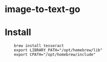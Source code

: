 # image-to-text-go


# Install
```
    brew install tesseract 
	export LIBRARY_PATH="/opt/homebrew/lib"
	export CPATH="/opt/homebrew/include"
```
